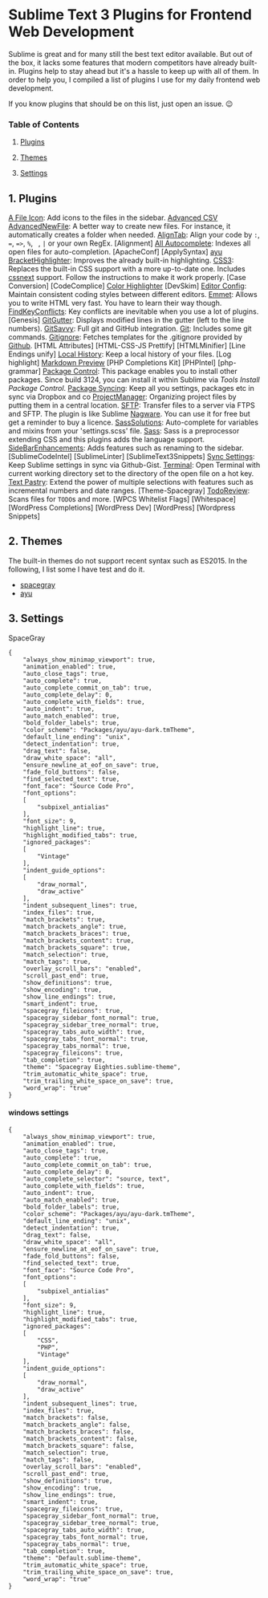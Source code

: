 # Sublime Text 3 Plugins for Frontend Web Development

Sublime is great and for many still the best text editor available. But out of the box, it lacks some features that modern competitors have already built-in. Plugins help to stay ahead but it's a hassle to keep up with all of them. In order to help you, I compiled a list of plugins I use for my daily frontend web development.

If you know plugins that should be on this list, just open an issue. 😉

### Table of Contents
1. [Plugins](#plugins)

2. [Themes](#themes)
3. [Settings](#settings)

<a name="plugins"/>

## 1. Plugins

[A File Icon](https://packagecontrol.io/packages/A%20File%20Icon): Add icons to the files in the sidebar.
[Advanced CSV](https://packagecontrol.io/packages/Advanced%20CSV)
[AdvancedNewFile](https://packagecontrol.io/packages/AdvancedNewFile): A better way to create new files. For instance, it automatically creates a folder when needed.
[AlignTab](https://packagecontrol.io/packages/AlignTab): Align your code by `:`, `=`, `=>`, `%`, ` `, `|` or your own RegEx.
[Alignment]
[All Autocomplete](https://packagecontrol.io/packages/All%20Autocomplete): Indexes all open files for auto-completion.
[ApacheConf]
[ApplySyntax]
[ayu](https://packagecontrol.io/packages/ayu)
[BracketHighlighter](https://packagecontrol.io/packages/BracketHighlighter): Improves the already built-in highlighting.
[CSS3](https://packagecontrol.io/packages/CSS3): Replaces the built-in CSS support with a more up-to-date one. Includes [cssnext](http://cssnext.io) support. Follow the instructions to make it work properly.
[Case Conversion]
[CodeComplice]
[Color Highlighter](https://packagecontrol.io/packages/Color%20Highlighter)
[DevSkim]
[Editor Config](https://packagecontrol.io/packages/EditorConfig): Maintain consistent coding styles between different editors.
[Emmet](https://packagecontrol.io/packages/Emmet): Allows you to write HTML very fast. You have to learn their way though.
[FindKeyConflicts](https://packagecontrol.io/packages/FindKeyConflicts): Key conflicts are inevitable when you use a lot of plugins.
[Genesis]
[GitGutter](https://packagecontrol.io/packages/GitGutter): Displays modified lines in the gutter (left to the line numbers).
[GitSavvy](https://packagecontrol.io/packages/GitSavvy): Full git and GitHub integration.
[Git](https://packagecontrol.io/packages/Git): Includes some git commands.
[Gitignore](https://packagecontrol.io/packages/Gitignore): Fetches templates for the .gitignore provided by [Github](https://github.com/github/gitignore).
[HTML Attributes]
[HTML-CSS-JS Prettify]
[HTMLMinifier]
[Line Endings unify]
[Local History](https://packagecontrol.io/packages/Local%20History): Keep a local history of your files.
[Log highlight]
[Markdown Preview](https://packagecontrol.io/packages/Markdown%20Preview)
[PHP Completions Kit]
[PHPIntel]
[php-grammar]
[Package Control](https://packagecontrol.io/packages/Package%20Control): This package enables you to install other packages. Since build 3124, you can install it within Sublime via <em>Tools</em> <em>Install Package Control</em>.
[Package Syncing](https://packagecontrol.io/packages/Package%20Syncing): Keep all you settings, packages etc in sync via Dropbox and co
[ProjectManager](https://packagecontrol.io/packages/ProjectManager): Organizing project files by putting them in a central location.
[SFTP](https://packagecontrol.io/packages/SFTP): Transfer files to a server via FTPS and SFTP. The plugin is like Sublime [Nagware](https://en.wikipedia.org/wiki/Shareware#Nagware). You can use it for free but get a reminder to buy a licence.
[SassSolutions](https://packagecontrol.io/packages/SassSolution): Auto-complete for variables and mixins from your 'settings.scss' file.
[Sass](https://packagecontrol.io/packages/Sass): Sass is a preprocessor extending CSS and this plugins adds the language support.
[SideBarEnhancements](https://packagecontrol.io/packages/SideBarEnhancements): Adds features such as renaming to the sidebar.
[SublimeCodeIntel]
[SublimeLinter]
[SublimeText3Snippets]
[Sync Settings](https://packagecontrol.io/packages/Sync%20Settings): Keep Sublime settings in sync via Github-Gist.
[Terminal](https://packagecontrol.io/packages/Terminal): Open Terminal with current working directory set to the directory of the open file on a hot key.
[Text Pastry](https://packagecontrol.io/packages/Text%20Pastry): Extend the power of multiple selections with features such as incremental numbers and date ranges.
[Theme-Spacegray]
[TodoReview](https://packagecontrol.io/packages/TodoReview): Scans files for `TODO`s and more.
[WPCS Whitelist Flags]
[Whitespace]
[WordPress Completions]
[WordPress Dev]
[WordPress]
[Wordpress Snippets]


## 2. Themes

The built-in themes do not support recent syntax such as ES2015. In the following, I list some I have test and do it.
* [spacegray](https://github.com/kkga/spacegray)
* [ayu](https://packagecontrol.io/packages/ayu)

<a name="settings"/>

## 3. Settings

SpaceGray
```
{
	"always_show_minimap_viewport": true,
	"animation_enabled": true,
	"auto_close_tags": true,
	"auto_complete": true,
	"auto_complete_commit_on_tab": true,
	"auto_complete_delay": 0,
	"auto_complete_with_fields": true,
	"auto_indent": true,
	"auto_match_enabled": true,
	"bold_folder_labels": true,
	"color_scheme": "Packages/ayu/ayu-dark.tmTheme",
	"default_line_ending": "unix",
	"detect_indentation": true,
	"drag_text": false,
	"draw_white_space": "all",
	"ensure_newline_at_eof_on_save": true,
	"fade_fold_buttons": false,
	"find_selected_text": true,
	"font_face": "Source Code Pro",
	"font_options":
	[
		"subpixel_antialias"
	],
	"font_size": 9,
	"highlight_line": true,
	"highlight_modified_tabs": true,
	"ignored_packages":
	[
		"Vintage"
	],
	"indent_guide_options":
	[
		"draw_normal",
		"draw_active"
	],
	"indent_subsequent_lines": true,
	"index_files": true,
	"match_brackets": true,
	"match_brackets_angle": true,
	"match_brackets_braces": true,
	"match_brackets_content": true,
	"match_brackets_square": true,
	"match_selection": true,
	"match_tags": true,
	"overlay_scroll_bars": "enabled",
	"scroll_past_end": true,
	"show_definitions": true,
	"show_encoding": true,
	"show_line_endings": true,
	"smart_indent": true,
	"spacegray_fileicons": true,
	"spacegray_sidebar_font_normal": true,
	"spacegray_sidebar_tree_normal": true,
	"spacegray_tabs_auto_width": true,
	"spacegray_tabs_font_normal": true,
	"spacegray_tabs_normal": true,
	"spacegray_fileicons": true,
	"tab_completion": true,
	"theme": "Spacegray Eighties.sublime-theme",
	"trim_automatic_white_space": true,
	"trim_trailing_white_space_on_save": true,
	"word_wrap": "true"
}

```

#### windows settings
```
{
	"always_show_minimap_viewport": true,
	"animation_enabled": true,
	"auto_close_tags": true,
	"auto_complete": true,
	"auto_complete_commit_on_tab": true,
	"auto_complete_delay": 0,
	"auto_complete_selector": "source, text",
	"auto_complete_with_fields": true,
	"auto_indent": true,
	"auto_match_enabled": true,
	"bold_folder_labels": true,
	"color_scheme": "Packages/ayu/ayu-dark.tmTheme",
	"default_line_ending": "unix",
	"detect_indentation": true,
	"drag_text": false,
	"draw_white_space": "all",
	"ensure_newline_at_eof_on_save": true,
	"fade_fold_buttons": false,
	"find_selected_text": true,
	"font_face": "Source Code Pro",
	"font_options":
	[
		"subpixel_antialias"
	],
	"font_size": 9,
	"highlight_line": true,
	"highlight_modified_tabs": true,
	"ignored_packages":
	[
		"CSS",
		"PHP",
		"Vintage"
	],
	"indent_guide_options":
	[
		"draw_normal",
		"draw_active"
	],
	"indent_subsequent_lines": true,
	"index_files": true,
	"match_brackets": false,
	"match_brackets_angle": false,
	"match_brackets_braces": false,
	"match_brackets_content": false,
	"match_brackets_square": false,
	"match_selection": true,
	"match_tags": false,
	"overlay_scroll_bars": "enabled",
	"scroll_past_end": true,
	"show_definitions": true,
	"show_encoding": true,
	"show_line_endings": true,
	"smart_indent": true,
	"spacegray_fileicons": true,
	"spacegray_sidebar_font_normal": true,
	"spacegray_sidebar_tree_normal": true,
	"spacegray_tabs_auto_width": true,
	"spacegray_tabs_font_normal": true,
	"spacegray_tabs_normal": true,
	"tab_completion": true,
	"theme": "Default.sublime-theme",
	"trim_automatic_white_space": true,
	"trim_trailing_white_space_on_save": true,
	"word_wrap": "true"
}
```
